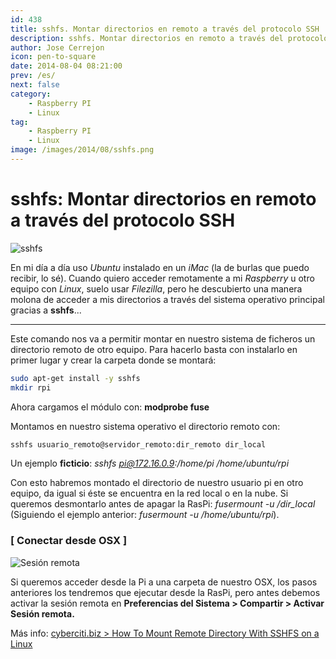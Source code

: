 ```yaml
---
id: 438
title: sshfs. Montar directorios en remoto a través del protocolo SSH
description: sshfs. Montar directorios en remoto a través del protocolo SSH
author: Jose Cerrejon
icon: pen-to-square
date: 2014-08-04 08:21:00
prev: /es/
next: false
category:
    - Raspberry PI
    - Linux
tag:
    - Raspberry PI
    - Linux
image: /images/2014/08/sshfs.png
---
```


# sshfs: Montar directorios en remoto a través del protocolo SSH

![sshfs](/images/2014/08/sshfs.png)

En mi día a día uso _Ubuntu_ instalado en un _iMac_ (la de burlas que puedo recibir, lo sé). Cuando quiero acceder remotamente a mi _Raspberry_ u otro equipo con _Linux_, suelo usar _Filezilla_, pero he descubierto una manera molona de acceder a mis directorios a través del sistema operativo principal gracias a **sshfs**...

---

Este comando nos va a permitir montar en nuestro sistema de ficheros un directorio remoto de otro equipo. Para hacerlo basta con instalarlo en primer lugar y crear la carpeta donde se montará:

```bash
sudo apt-get install -y sshfs
mkdir rpi
```

Ahora cargamos el módulo con: **modprobe fuse**

Montamos en nuestro sistema operativo el directorio remoto con:

```bash
sshfs usuario_remoto@servidor_remoto:dir_remoto dir_local
```

Un ejemplo **ficticio**: _sshfs pi@172.16.0.9:/home/pi /home/ubuntu/rpi_

Con esto habremos montado el directorio de nuestro usuario pi en otro equipo, da igual si éste se encuentra en la red local o en la nube. Si queremos desmontarlo antes de apagar la RasPi: _fusermount -u /dir_local_ (Siguiendo el ejemplo anterior: _fusermount -u /home/ubuntu/rpi_).

### [ Conectar desde OSX ]

![Sesión remota](/images/2014/08/remoteOSX.png "Sesión remota")

Si queremos acceder desde la Pi a una carpeta de nuestro OSX, los pasos anteriores los tendremos que ejecutar desde la RasPi, pero antes debemos activar la sesión remota en **Preferencias del Sistema > Compartir > Activar Sesión remota.**

Más info: [cyberciti.biz > How To Mount Remote Directory With SSHFS on a Linux](https://www.cyberciti.biz/faq/how-to-mount-remote-directory-filesystems-with-sshfs-on-linux/)
